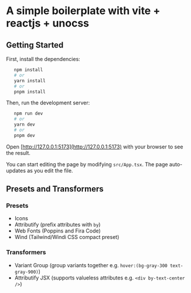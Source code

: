 # A simple boilerplate with vite + reactjs + unocss

## Getting Started

First, install the dependencies:

```bash
   npm install
   # or
   yarn install
   # or
   pnpm install
```

Then, run the development server:

```bash
   npm run dev
   # or
   yarn dev
   # or
   pnpm dev
```

Open [http://127.0.0.1:5173](http://127.0.0.1:5173) with your browser to see the result.

You can start editing the page by modifying `src/App.tsx`. The page auto-updates as you edit the file.

## Presets and Transformers

### Presets

-   Icons
-   Attributify (prefix attributes with `by`)
-   Web Fonts (Poppins and Fira Code)
-   Wind (Tailwind/Windi CSS compact preset)

### Transformers

-   Variant Group (group variants together e.g. `hover:(bg-gray-300 text-gray-900)`)
-   Attributify JSX (supports valueless attributes e.g. `<div by-text-center />`)
